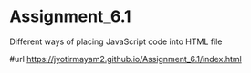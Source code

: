 # Assignment_6.1
Different ways of placing JavaScript code into HTML file 

#url
https://jyotirmayam2.github.io/Assignment_6.1/index.html
